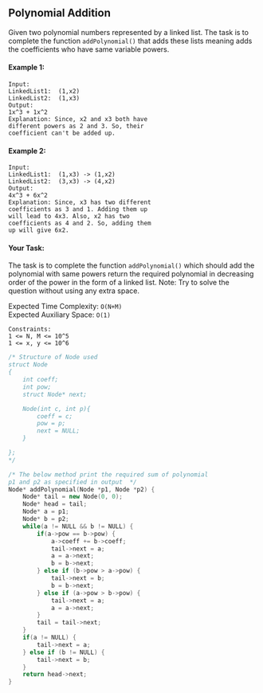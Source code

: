 ## Polynomial Addition

Given two polynomial numbers represented by a linked list. The task is to complete the function `addPolynomial()` that adds these lists meaning adds the coefficients who have same variable powers.

#### Example 1:

```
Input:
LinkedList1:  (1,x2)
LinkedList2:  (1,x3)
Output:
1x^3 + 1x^2
Explanation: Since, x2 and x3 both have
different powers as 2 and 3. So, their
coefficient can't be added up.
```

#### Example 2:

```
Input:
LinkedList1:  (1,x3) -> (1,x2)
LinkedList2:  (3,x3) -> (4,x2)
Output:
4x^3 + 6x^2
Explanation: Since, x3 has two different
coefficients as 3 and 1. Adding them up
will lead to 4x3. Also, x2 has two
coefficients as 4 and 2. So, adding them
up will give 6x2.
```

#### Your Task:

The task is to complete the function `addPolynomial()` which should add the polynomial with same powers return the required polynomial in decreasing order of the power in the form of a linked list.
Note: Try to solve the question without using any extra space.

Expected Time Complexity: `O(N+M)`  
Expected Auxiliary Space: `O(1)`

```
Constraints:
1 <= N, M <= 10^5
1 <= x, y <= 10^6
```

```c++
/* Structure of Node used
struct Node
{
    int coeff;
    int pow;
    struct Node* next;

    Node(int c, int p){
        coeff = c;
        pow = p;
        next = NULL;
    }

};
*/

/* The below method print the required sum of polynomial
p1 and p2 as specified in output  */
Node* addPolynomial(Node *p1, Node *p2) {
    Node* tail = new Node(0, 0);
    Node* head = tail;
    Node* a = p1;
    Node* b = p2;
    while(a != NULL && b != NULL) {
        if(a->pow == b->pow) {
            a->coeff += b->coeff;
            tail->next = a;
            a = a->next;
            b = b->next;
        } else if (b->pow > a->pow) {
            tail->next = b;
            b = b->next;
        } else if (a->pow > b->pow) {
            tail->next = a;
            a = a->next;
        }
        tail = tail->next;
    }
    if(a != NULL) {
        tail->next = a;
    } else if (b != NULL) {
        tail->next = b;
    }
    return head->next;
}
```
